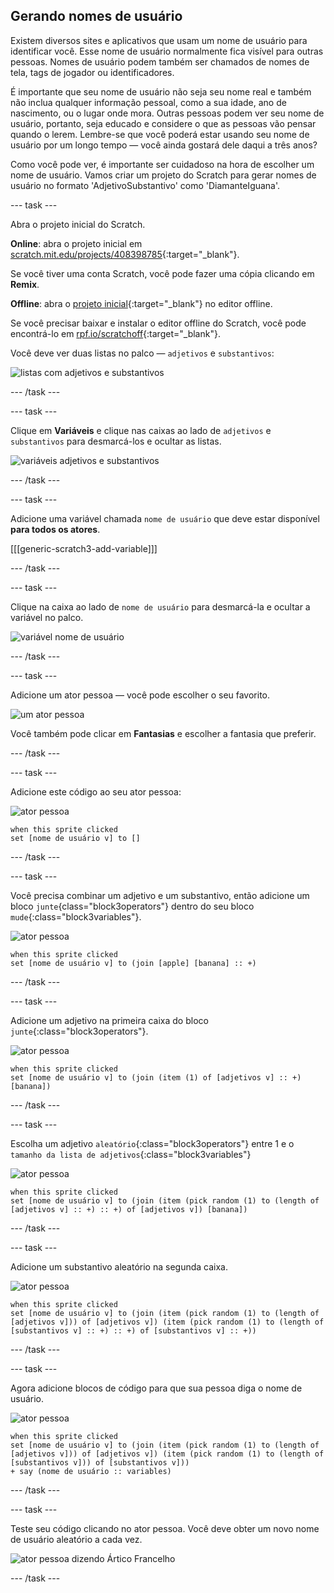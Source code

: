 ## Gerando nomes de usuário

Existem diversos sites e aplicativos que usam um nome de usuário para identificar você. Esse nome de usuário normalmente fica visível para outras pessoas. Nomes de usuário podem também ser chamados de nomes de tela, tags de jogador ou identificadores.

É importante que seu nome de usuário não seja seu nome real e também não inclua qualquer informação pessoal, como a sua idade, ano de nascimento, ou o lugar onde mora. Outras pessoas podem ver seu nome de usuário, portanto, seja educado e considere o que as pessoas vão pensar quando o lerem. Lembre-se que você poderá estar usando seu nome de usuário por um longo tempo — você ainda gostará dele daqui a três anos?

Como você pode ver, é importante ser cuidadoso na hora de escolher um nome de usuário. Vamos criar um projeto do Scratch para gerar nomes de usuário no formato 'AdjetivoSubstantivo' como 'DiamanteIguana'.

--- task ---

Abra o projeto inicial do Scratch.

**Online**: abra o projeto inicial em [scratch.mit.edu/projects/408398785](https://scratch.mit.edu/projects/408398785){:target="_blank"}.

Se você tiver uma conta Scratch, você pode fazer uma cópia clicando em **Remix**.

**Offline**: abra o [projeto inicial](http://rpf.io/p/pt-BR/username-generator-go){:target="_blank"} no editor offline.

Se você precisar baixar e instalar o editor offline do Scratch, você pode encontrá-lo em [rpf.io/scratchoff](http://rpf.io/scratchoff){:target="_blank"}.

Você deve ver duas listas no palco — `adjetivos` e `substantivos`:

![listas com adjetivos e substantivos](images/usernames-lists.png)

--- /task ---

--- task ---

Clique em **Variáveis** e clique nas caixas ao lado de `adjetivos` e `substantivos` para desmarcá-los e ocultar as listas.

![variáveis adjetivos e substantivos](images/usernames-hide.png)

--- /task ---

--- task ---

Adicione uma variável chamada `nome de usuário` que deve estar disponível **para todos os atores**.

[[[generic-scratch3-add-variable]]]

--- /task ---

--- task ---

Clique na caixa ao lado de `nome de usuário` para desmarcá-la e ocultar a variável no palco.

![variável nome de usuário](images/usernames-hide-variable.png)

--- /task ---

--- task ---

Adicione um ator pessoa — você pode escolher o seu favorito.

![um ator pessoa](images/usernames-person.png)

Você também pode clicar em **Fantasias** e escolher a fantasia que preferir.

--- /task ---

--- task ---

Adicione este código ao seu ator pessoa:

![ator pessoa](images/person-sprite.png)

```blocks3
when this sprite clicked
set [nome de usuário v] to []
```

--- /task ---

--- task ---

Você precisa combinar um adjetivo e um substantivo, então adicione um bloco `junte`{class="block3operators"} dentro do seu bloco `mude`{:class="block3variables"}.

![ator pessoa](images/person-sprite.png)

```blocks3
when this sprite clicked
set [nome de usuário v] to (join [apple] [banana] :: +)
```

--- /task ---

--- task ---

Adicione um adjetivo na primeira caixa do bloco `junte`{:class="block3operators"}.

![ator pessoa](images/person-sprite.png)

```blocks3
when this sprite clicked
set [nome de usuário v] to (join (item (1) of [adjetivos v] :: +) [banana])
```

--- /task ---

--- task ---

Escolha um adjetivo `aleatório`{:class="block3operators"} entre 1 e o `tamanho da lista de adjetivos`{:class="block3variables"}

![ator pessoa](images/person-sprite.png)

```blocks3
when this sprite clicked
set [nome de usuário v] to (join (item (pick random (1) to (length of [adjetivos v] :: +) :: +) of [adjetivos v]) [banana])
```

--- /task ---

--- task ---

Adicione um substantivo aleatório na segunda caixa.

![ator pessoa](images/person-sprite.png)

```blocks3
when this sprite clicked
set [nome de usuário v] to (join (item (pick random (1) to (length of [adjetivos v])) of [adjetivos v]) (item (pick random (1) to (length of [substantivos v] :: +) :: +) of [substantivos v] :: +))
```

--- /task ---

--- task ---

Agora adicione blocos de código para que sua pessoa diga o nome de usuário.

![ator pessoa](images/person-sprite.png)

```blocks3
when this sprite clicked
set [nome de usuário v] to (join (item (pick random (1) to (length of [adjetivos v])) of [adjetivos v]) (item (pick random (1) to (length of [substantivos v])) of [substantivos v]))
+ say (nome de usuário :: variables)
```

--- /task ---

--- task ---

Teste seu código clicando no ator pessoa. Você deve obter um novo nome de usuário aleatório a cada vez.

![ator pessoa dizendo Ártico Francelho](images/usernames-click.png)

--- /task ---
